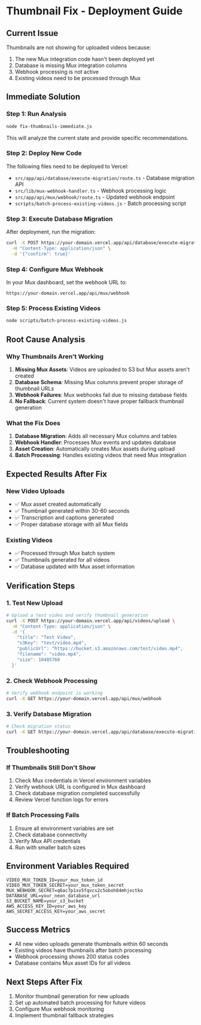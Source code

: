 # Thumbnail Fix - Deployment Guide

## Current Issue
Thumbnails are not showing for uploaded videos because:
1. The new Mux integration code hasn't been deployed yet
2. Database is missing Mux integration columns
3. Webhook processing is not active
4. Existing videos need to be processed through Mux

## Immediate Solution

### Step 1: Run Analysis
```bash
node fix-thumbnails-immediate.js
```
This will analyze the current state and provide specific recommendations.

### Step 2: Deploy New Code
The following files need to be deployed to Vercel:
- `src/app/api/database/execute-migration/route.ts` - Database migration API
- `src/lib/mux-webhook-handler.ts` - Webhook processing logic
- `src/app/api/mux/webhook/route.ts` - Updated webhook endpoint
- `scripts/batch-process-existing-videos.js` - Batch processing script

### Step 3: Execute Database Migration
After deployment, run the migration:
```bash
curl -X POST https://your-domain.vercel.app/api/database/execute-migration \
  -H "Content-Type: application/json" \
  -d '{"confirm": true}'
```

### Step 4: Configure Mux Webhook
In your Mux dashboard, set the webhook URL to:
```
https://your-domain.vercel.app/api/mux/webhook
```

### Step 5: Process Existing Videos
```bash
node scripts/batch-process-existing-videos.js
```

## Root Cause Analysis

### Why Thumbnails Aren't Working
1. **Missing Mux Assets**: Videos are uploaded to S3 but Mux assets aren't created
2. **Database Schema**: Missing Mux columns prevent proper storage of thumbnail URLs
3. **Webhook Failures**: Mux webhooks fail due to missing database fields
4. **No Fallback**: Current system doesn't have proper fallback thumbnail generation

### What the Fix Does
1. **Database Migration**: Adds all necessary Mux columns and tables
2. **Webhook Handler**: Processes Mux events and updates database
3. **Asset Creation**: Automatically creates Mux assets during upload
4. **Batch Processing**: Handles existing videos that need Mux integration

## Expected Results After Fix

### New Video Uploads
- ✅ Mux asset created automatically
- ✅ Thumbnail generated within 30-60 seconds
- ✅ Transcription and captions generated
- ✅ Proper database storage with all Mux fields

### Existing Videos
- ✅ Processed through Mux batch system
- ✅ Thumbnails generated for all videos
- ✅ Database updated with Mux asset information

## Verification Steps

### 1. Test New Upload
```bash
# Upload a test video and verify thumbnail generation
curl -X POST https://your-domain.vercel.app/api/videos/upload \
  -H "Content-Type: application/json" \
  -d '{
    "title": "Test Video",
    "s3Key": "test/video.mp4",
    "publicUrl": "https://bucket.s3.amazonaws.com/test/video.mp4",
    "filename": "video.mp4",
    "size": 10485760
  }'
```

### 2. Check Webhook Processing
```bash
# Verify webhook endpoint is working
curl -X GET https://your-domain.vercel.app/api/mux/webhook
```

### 3. Verify Database Migration
```bash
# Check migration status
curl -X GET https://your-domain.vercel.app/api/database/execute-migration
```

## Troubleshooting

### If Thumbnails Still Don't Show
1. Check Mux credentials in Vercel environment variables
2. Verify webhook URL is configured in Mux dashboard
3. Check database migration completed successfully
4. Review Vercel function logs for errors

### If Batch Processing Fails
1. Ensure all environment variables are set
2. Check database connectivity
3. Verify Mux API credentials
4. Run with smaller batch sizes

## Environment Variables Required
```
VIDEO_MUX_TOKEN_ID=your_mux_token_id
VIDEO_MUX_TOKEN_SECRET=your_mux_token_secret
MUX_WEBHOOK_SECRET=q6ac7p1sv5fqvcs2c5oboh84mhjoctko
DATABASE_URL=your_neon_database_url
S3_BUCKET_NAME=your_s3_bucket
AWS_ACCESS_KEY_ID=your_aws_key
AWS_SECRET_ACCESS_KEY=your_aws_secret
```

## Success Metrics
- All new video uploads generate thumbnails within 60 seconds
- Existing videos have thumbnails after batch processing
- Webhook processing shows 200 status codes
- Database contains Mux asset IDs for all videos

## Next Steps After Fix
1. Monitor thumbnail generation for new uploads
2. Set up automated batch processing for future videos
3. Configure Mux webhook monitoring
4. Implement thumbnail fallback strategies
